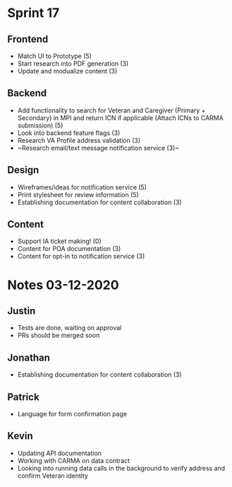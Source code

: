 # Sprint 17

## Frontend
- Match UI to Prototype (5)
- Start research into PDF generation (3) 
- Update and modualize content (3)

## Backend
- Add functionality to search for Veteran and Caregiver (Primary + Secondary) in MPI and return ICN if applicable (Attach ICNs to CARMA submission) (5)
- Look into backend feature flags (3)
- Research VA Profile address validation (3)
- ~Research email/text message notification service (3)~

## Design
- Wireframes/ideas for notification service (5)
- Print stylesheet for review information (5)
- Establishing documentation for content collaboration (3)

## Content
- Support IA ticket making! (0)
- Content for POA documentation (3)
- Content for opt-in to notification service (3)


# Notes 03-12-2020
## Justin
- Tests are done, waiting on approval
- PRs should be merged soon

## Jonathan
- Establishing documentation for content collaboration (3)

## Patrick
- Language for form confirmation page

## Kevin
- Updating API documentation
- Working with CARMA on data contract
- Looking into running data calls in the background to verify address and confirm Veteran identity
